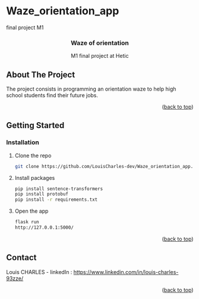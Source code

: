 # Waze_orientation_app
 final project M1
<div id="top"></div>

  <h3 align="center">Waze of orientation</h3>

  <p align="center">
    M1 final project at Hetic
</div>



<!-- ABOUT THE PROJECT -->
## About The Project

The project consists in programming an orientation waze to help high school students find their future jobs. 

<p align="right">(<a href="#top">back to top</a>)</p>



<!-- GETTING STARTED -->
## Getting Started

### Installation

1. Clone the repo
   ```sh
   git clone https://github.com/LouisCharles-dev/Waze_orientation_app.git
   ```
2. Install packages
   ```sh
   pip install sentence-transformers
   pip install protobuf
   pip install -r requirements.txt
   ```
    
3. Open the app
   ```sh
   flask run
   http://127.0.0.1:5000/
   ```

<p align="right">(<a href="#top">back to top</a>)</p>



<!-- CONTACT -->
## Contact

Louis CHARLES - linkedIn : https://www.linkedin.com/in/louis-charles-93zze/


<p align="right">(<a href="#top">back to top</a>)</p>


